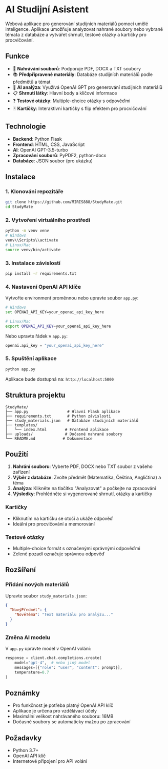 # AI Studijní Asistent

Webová aplikace pro generování studijních materiálů pomocí umělé inteligence. Aplikace umožňuje analyzovat nahrané soubory nebo vybrané témata z databáze a vytvářet shrnutí, testové otázky a kartičky pro procvičování.

## Funkce

- 📁 **Nahrávání souborů**: Podporuje PDF, DOCX a TXT soubory
- 📚 **Předpřipravené materiály**: Databáze studijních materiálů podle předmětů a témat
- 🤖 **AI analýza**: Využívá OpenAI GPT pro generování studijních materiálů
- 📋 **Shrnutí látky**: Hlavní body a klíčové informace
- ❓ **Testové otázky**: Multiple-choice otázky s odpověďmi
- 🃏 **Kartičky**: Interaktivní kartičky s flip efektem pro procvičování

## Technologie

- **Backend**: Python Flask
- **Frontend**: HTML, CSS, JavaScript
- **AI**: OpenAI GPT-3.5-turbo
- **Zpracování souborů**: PyPDF2, python-docx
- **Databáze**: JSON soubor (pro ukázku)

## Instalace

### 1. Klonování repozitáře
```bash
git clone https://github.com/MIRIS888/StudyMate.git
cd StudyMate
```

### 2. Vytvoření virtuálního prostředí
```bash
python -m venv venv
# Windows
venv\\Scripts\\activate
# Linux/Mac
source venv/bin/activate
```

### 3. Instalace závislostí
```bash
pip install -r requirements.txt
```

### 4. Nastavení OpenAI API klíče
Vytvořte environment proměnnou nebo upravte soubor `app.py`:
```bash
# Windows
set OPENAI_API_KEY=your_openai_api_key_here

# Linux/Mac
export OPENAI_API_KEY=your_openai_api_key_here
```

Nebo upravte řádek v `app.py`:
```python
openai.api_key = "your_openai_api_key_here"
```

### 5. Spuštění aplikace
```bash
python app.py
```

Aplikace bude dostupná na: `http://localhost:5000`

## Struktura projektu

```
StudyMate/
├── app.py                 # Hlavní Flask aplikace
├── requirements.txt       # Python závislosti  
├── study_materials.json   # Databáze studijních materiálů
├── templates/
│   └── index.html        # Frontend aplikace
├── uploads/              # Dočasné nahrané soubory
└── README.md            # Dokumentace
```

## Použití

1. **Nahrání souboru**: Vyberte PDF, DOCX nebo TXT soubor z vašeho zařízení
2. **Výběr z databáze**: Zvolte předmět (Matematika, Čeština, Angličtina) a téma
3. **Analýza**: Klikněte na tlačítko "Analyzovat" a počkejte na zpracování
4. **Výsledky**: Prohlédněte si vygenerované shrnutí, otázky a kartičky

### Kartičky
- Kliknutím na kartičku se otočí a ukáže odpověď
- Ideální pro procvičování a memorování

### Testové otázky
- Multiple-choice formát s označenými správnými odpověďmi
- Zelené pozadí označuje správnou odpověď

## Rozšíření

### Přidání nových materiálů
Upravte soubor `study_materials.json`:
```json
{
  "NovýPředmět": {
    "NovéTéma": "Text materiálu pro analýzu..."
  }
}
```

### Změna AI modelu
V `app.py` upravte model v OpenAI volání:
```python
response = client.chat.completions.create(
    model="gpt-4",  # nebo jiný model
    messages=[{"role": "user", "content": prompt}],
    temperature=0.7
)
```

## Poznámky

- Pro funkčnost je potřeba platný OpenAI API klíč
- Aplikace je určena pro vzdělávací účely
- Maximální velikost nahrávaného souboru: 16MB
- Dočasné soubory se automaticky mažou po zpracování

## Požadavky

- Python 3.7+
- OpenAI API klíč
- Internetové připojení pro API volání